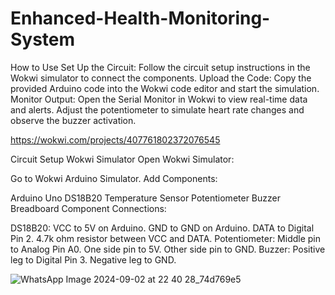 # Enhanced-Health-Monitoring-System


How to Use
Set Up the Circuit: Follow the circuit setup instructions in the Wokwi simulator to connect the components.
Upload the Code: Copy the provided Arduino code into the Wokwi code editor and start the simulation.
Monitor Output: Open the Serial Monitor in Wokwi to view real-time data and alerts. Adjust the potentiometer to simulate heart rate changes and observe the buzzer activation.

https://wokwi.com/projects/407761802372076545

Circuit Setup
Wokwi Simulator
Open Wokwi Simulator:

Go to Wokwi Arduino Simulator.
Add Components:

Arduino Uno
DS18B20 Temperature Sensor
Potentiometer
Buzzer
Breadboard
Component Connections:

DS18B20:
VCC to 5V on Arduino.
GND to GND on Arduino.
DATA to Digital Pin 2.
4.7k ohm resistor between VCC and DATA.
Potentiometer:
Middle pin to Analog Pin A0.
One side pin to 5V.
Other side pin to GND.
Buzzer:
Positive leg to Digital Pin 3.
Negative leg to GND.

![WhatsApp Image 2024-09-02 at 22 40 28_74d769e5](https://github.com/user-attachments/assets/26b76c71-199e-41b9-8b32-cf2e9c0cc4e8)
  
